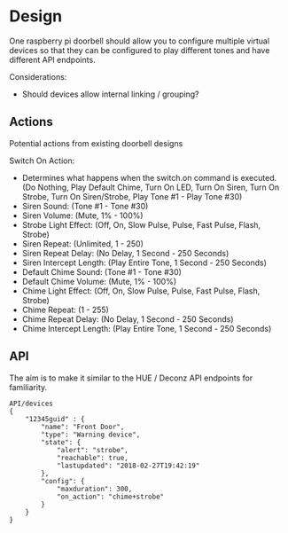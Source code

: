 # Design

One raspberry pi doorbell should allow you to configure
multiple virtual devices so that they can
be configured to play different tones and have different
API endpoints.

Considerations:
* Should devices allow internal linking / grouping?

## Actions

Potential actions from existing doorbell designs

Switch On Action: 
*  Determines what happens when the switch.on command is executed.
 (Do Nothing,
  Play Default Chime, 
 Turn On LED, Turn On Siren, Turn On Strobe, Turn On Siren/Strobe,
  Play Tone #1 - Play Tone #30)
* Siren Sound: (Tone #1 - Tone #30)
* Siren Volume: (Mute, 1% - 100%)
* Strobe Light Effect: (Off, On, Slow Pulse, Pulse, Fast Pulse, Flash, Strobe)
* Siren Repeat: (Unlimited, 1 - 250)
* Siren Repeat Delay: (No Delay, 1 Second - 250 Seconds)
* Siren Intercept Length: (Play Entire Tone, 1 Second - 250 Seconds)
* Default Chime Sound: (Tone #1 - Tone #30)
* Default Chime Volume: (Mute, 1% - 100%)
* Chime Light Effect: (Off, On, Slow Pulse, Pulse, Fast Pulse, Flash, Strobe)
* Chime Repeat: (1 - 255)
* Chime Repeat Delay: (No Delay, 1 Second - 250 Seconds)
* Chime Intercept Length: (Play Entire Tone, 1 Second - 250 Seconds)

## API

The aim is to make it similar to the HUE / Deconz API
endpoints for familiarity.

```
API/devices
{
    "12345guid" : {
        "name": "Front Door",
        "type": "Warning device",
        "state": {
            "alert": "strobe",
            "reachable": true,
            "lastupdated": "2018-02-27T19:42:19"
        },
        "config": {
            "maxduration": 300,
            "on_action": "chime+strobe"
        }
    }
}
```